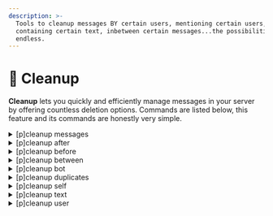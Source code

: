 ```yaml
---
description: >-
  Tools to cleanup messages BY certain users, mentioning certain users,
  containing certain text, inbetween certain messages...the possibilities are
  endless.
---
```


# 🧹 Cleanup

**Cleanup** lets you quickly and efficiently manage messages in your server by offering countless deletion options. Commands are listed below, this feature and its commands are honestly very simple.&#x20;

<details>

<summary>[p]cleanup messages</summary>

Cleanup the last X amount of messages in channel

</details>

<details>

<summary>[p]cleanup after</summary>

Delete all messages after the specified message

</details>

<details>

<summary>[p]cleanup before</summary>

Deletes X messages before the specified message.&#x20;

</details>

<details>

<summary>[p]cleanup between</summary>

Delete the messages between the first and second messages. Uses Message ID's

</details>

<details>

<summary>[p]cleanup bot</summary>

Cleans up command messages and messages from BeeHive only.&#x20;

</details>

<details>

<summary>[p]cleanup duplicates</summary>

Deletes duplicate messages in the channel from the last X amount of messages specified.&#x20;

</details>

<details>

<summary>[p]cleanup self</summary>

Clean up messages owned by the bot in the current channel

</details>

<details>

<summary>[p]cleanup text</summary>

Delete the last X messages matching the specified text

</details>

<details>

<summary>[p]cleanup user</summary>

Delete the last X messages from a specified user in the current channel.&#x20;

</details>
